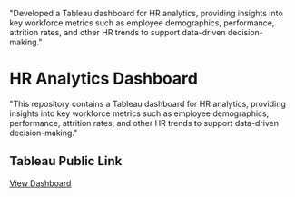 
"Developed a Tableau dashboard for HR analytics, providing insights into key workforce metrics such as employee demographics, performance, attrition rates, and other HR trends to support data-driven decision-making."
# HR Analytics Dashboard
"This repository contains a Tableau dashboard for HR analytics, providing insights into key workforce metrics such as employee demographics, performance, attrition rates, and other HR trends to support data-driven decision-making."

## Tableau Public Link
[View Dashboard](https://public.tableau.com/app/profile/himanshu.mishra2602/viz/HRANALYTICSDASHBOARD_17381093137850/Dashboard1?publish=yes)

